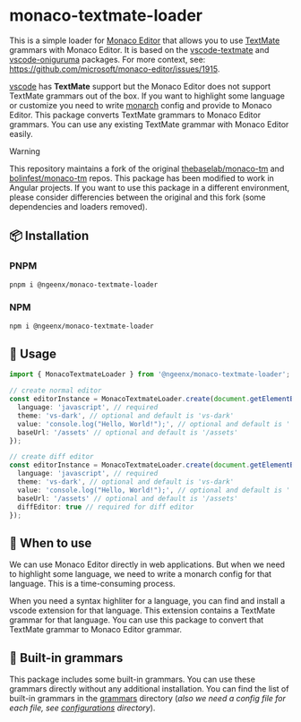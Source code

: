 # monaco-textmate-loader

This is a simple loader for [Monaco Editor](https://github.com/microsoft/monaco-editor) that allows you to use [TextMate](https://github.com/textmate/textmate) grammars with Monaco Editor. It is based on the [vscode-textmate](https://github.com/microsoft/vscode-textmate) and [vscode-oniguruma](https://github.com/microsoft/vscode-oniguruma) packages. For more context, see: https://github.com/microsoft/monaco-editor/issues/1915.

[vscode](https://github.com/microsoft/vscode) has **TextMate** support but the Monaco Editor does not support TextMate grammars out of the box. If you want to highlight some language or customize you need to write [monarch](https://microsoft.github.io/monaco-editor/monarch.html) config and provide to Monaco Editor. This package converts TextMate grammars to Monaco Editor grammars. You can use any existing TextMate grammar with Monaco Editor easily.

> [!WARNING]
> This repository maintains a fork of the original [thebaselab/monaco-tm](https://github.com/thebaselab/monaco-tm) and [bolinfest/monaco-tm](https://github.com/bolinfest/monaco-tm) repos. This package has been modified to work in Angular projects. If you want to use this package in a different environment, please consider differencies between the original and this fork (some dependencies and loaders removed).

## 📦 Installation

### PNPM

```bash
pnpm i @ngeenx/monaco-textmate-loader
```

### NPM

```bash
npm i @ngeenx/monaco-textmate-loader
```

## 🚀 Usage

```typescript
import { MonacoTextmateLoader } from '@ngeenx/monaco-textmate-loader';

// create normal editor
const editorInstance = MonacoTextmateLoader.create(document.getElementById('editor'), {
  language: 'javascript', // required
  theme: 'vs-dark', // optional and default is 'vs-dark'
  value: 'console.log("Hello, World!");', // optional and default is ''
  baseUrl: '/assets' // optional and default is '/assets'
});

// create diff editor
const editorInstance = MonacoTextmateLoader.create(document.getElementById('editor'), {
  language: 'javascript', // required
  theme: 'vs-dark', // optional and default is 'vs-dark'
  value: 'console.log("Hello, World!");', // optional and default is ''
  baseUrl: '/assets' // optional and default is '/assets'
  diffEditor: true // required for diff editor
});
```

## 📌 When to use

We can use Monaco Editor directly in web applications. But when we need to highlight some language, we need to write a monarch config for that language. This is a time-consuming process.

When you need a syntax highliter for a language, you can find and install a vscode extension for that language. This extension contains a TextMate grammar for that language. You can use this package to convert that TextMate grammar to Monaco Editor grammar.

## 🧩 Built-in grammars

This package includes some built-in grammars. You can use these grammars directly without any additional installation. You can find the list of built-in grammars in the [grammars](./grammars) directory (*also we need a config file for each file, see [configurations](./configurations) directory*).